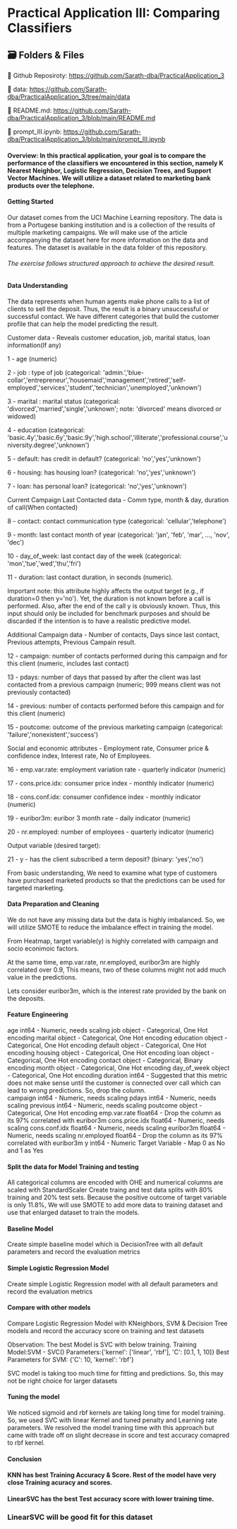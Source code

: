 # Practical Application III: Comparing Classifiers

## 🗃️ Folders & Files

🔗 Github Reposiroty: https://github.com/Sarath-dba/PracticalApplication_3

🔗 data: https://github.com/Sarath-dba/PracticalApplication_3/tree/main/data

🔗 README.md: https://github.com/Sarath-dba/PracticalApplication_3/blob/main/README.md

🔗 prompt_III.ipynb: https://github.com/Sarath-dba/PracticalApplication_3/blob/main/prompt_III.ipynb

#### Overview: In this practical application, your goal is to compare the performance of the classifiers we encountered in this section, namely K Nearest Neighbor, Logistic Regression, Decision Trees, and Support Vector Machines. We will utilize a dataset related to marketing bank products over the telephone.

#### Getting Started
Our dataset comes from the UCI Machine Learning repository. The data is from a Portugese banking institution and is a collection of the results of multiple marketing campaigns. We will make use of the article accompanying the dataset here for more information on the data and features. The dataset is available in the data folder of this repository.

###### The exercise follows structured approach to achieve the desired result.

#### Data Understanding

The data represents when human agents make phone calls to a list of clients to sell the deposit. Thus, the result is a binary unsuccessful or successful contact.
We have different categories that build the customer profile that can help the model predicting the result.

Customer data - Reveals customer education, job, marital status, loan information(If any)

1 - age (numeric)

2 - job : type of job (categorical: 'admin.','blue-collar','entrepreneur','housemaid','management','retired','self-employed','services','student','technician','unemployed','unknown')

3 - marital : marital status (categorical: 'divorced','married','single','unknown'; note: 'divorced' means divorced or widowed)

4 - education (categorical: 'basic.4y','basic.6y','basic.9y','high.school','illiterate','professional.course','university.degree','unknown')

5 - default: has credit in default? (categorical: 'no','yes','unknown')

6 - housing: has housing loan? (categorical: 'no','yes','unknown')

7 - loan: has personal loan? (categorical: 'no','yes','unknown')

Current Campaign Last Contacted data - Comm type, month & day, duration of call(When contacted)

8 - contact: contact communication type (categorical: 'cellular','telephone')

9 - month: last contact month of year (categorical: 'jan', 'feb', 'mar', ..., 'nov', 'dec')

10 - day_of_week: last contact day of the week (categorical: 'mon','tue','wed','thu','fri')

11 - duration: last contact duration, in seconds (numeric). 

Important note: this attribute highly affects the output target (e.g., if duration=0 then y='no'). Yet, the duration is not known before a call is performed. Also, after the end of the call y is obviously known. Thus, this input should only be included for benchmark purposes and should be discarded if the intention is to have a realistic predictive model.

Additional Campaign data - Number of contacts, Days since last contact, Previous attempts, Previous Campain result.

12 - campaign: number of contacts performed during this campaign and for this client (numeric, includes last contact)

13 - pdays: number of days that passed by after the client was last contacted from a previous campaign (numeric; 999 means client was not previously contacted)

14 - previous: number of contacts performed before this campaign and for this client (numeric)

15 - poutcome: outcome of the previous marketing campaign (categorical: 'failure','nonexistent','success')

Social and economic attributes - Employment rate, Consumer price & confidence index, Interest rate, No of Employees.

16 - emp.var.rate: employment variation rate - quarterly indicator (numeric)

17 - cons.price.idx: consumer price index - monthly indicator (numeric)

18 - cons.conf.idx: consumer confidence index - monthly indicator (numeric)

19 - euribor3m: euribor 3 month rate - daily indicator (numeric)

20 - nr.employed: number of employees - quarterly indicator (numeric)

Output variable (desired target):

21 - y - has the client subscribed a term deposit? (binary: 'yes','no')

From basic understanding, We need to examine what type of customers have purchased marketed products so that the predictions can be used for targeted marketing.

#### Data Preparation and Cleaning

We do not have any missing data but the data is highly imbalanced. So, we will utilize SMOTE to reduce the imbalance effect in training the model.

From Heatmap, target variable(y) is highly correlated with campaign and socio econimoic factors.

At the same time, emp.var.rate, nr.employed, euribor3m are highly correlated over 0.9, This means, two of these columns might not add much value in the predictions. 

Lets consider euribor3m, which is the interest rate provided by the bank on the deposits.

#### Feature Engineering

age             int64  - Numeric, needs scaling
job             object - Categorical, One Hot encoding
marital         object - Categorical, One Hot encoding
education       object - Categorical, One Hot encoding
default         object - Categorical, One Hot encoding
housing         object - Categorical, One Hot encoding
loan            object - Categorical, One Hot encoding
contact         object - Categorical, Binary encoding
month           object - Categorical, One Hot encoding
day_of_week     object - Categorical, One Hot encoding 
duration        int64  - Suggested that this metric does not make sense until the customer is connected over call which can lead to wrong predictions. So, drop the column.                         
campaign        int64  - Numeric, needs scaling
pdays           int64  - Numeric, needs scaling
previous        int64  - Numeric, needs scaling
poutcome        object - Categorical, One Hot encoding
emp.var.rate    float64 - Drop the column as its 97% correlated with euribor3m
cons.price.idx  float64 - Numeric, needs scaling
cons.conf.idx   float64 - Numeric, needs scaling
euribor3m       float64 - Numeric, needs scaling
nr.employed     float64 - Drop the column as its 97% correlated with euribor3m
y               int64 -   Numeric Target Variable - Map 0 as No and 1 as Yes

#### Split the data for Model Training and testing

All categorical columns are encoded with OHE and numerical columns are scaled with StandardScaler
Create traing and test data splits with 80% training and 20% test sets. 
Because the positive outcome of target variable is only 11.8%, We will use SMOTE to add more data to training dataset and use that enlarged dataset to train the models.

#### Baseline Model

Create simple baseline model which is DecisionTree with all default parameters and record the evaluation metrics

#### Simple Logistic Regression Model

Create simple Logistic Regression model with all default parameters and record the evaluation metrics

#### Compare with other models

Compare Logistic Regression Model with KNeighbors, SVM & Decision Tree models and record the accuracy score on training and test datasets

Observation: The best Model is SVC with below training.
Training Model:SVM - SVC()
Parameters:{'kernel': ['linear', 'rbf'], 'C': [0.1, 1, 10]}
Best Parameters for SVM: {'C': 10, 'kernel': 'rbf'}

SVC model is taking too much time for fitting and predictions. So, this may not be right choice for larger datasets

#### Tuning the model
We noticed sigmoid and rbf kernels are taking long time for model training. So, we used SVC with linear Kernel and tuned penalty and Learning rate parameters.
We resolved the model traning time with this approach but came with trade off on slight decrease in score and test accuracy comapred to rbf kernel.

#### Conclusion
#### KNN has best Training Accuracy & Score. Rest of the model have very close Training acuracy and scores.
#### LinearSVC has the best Test accuracy score with lower training time.
### LinearSVC will be good fit for this dataset







